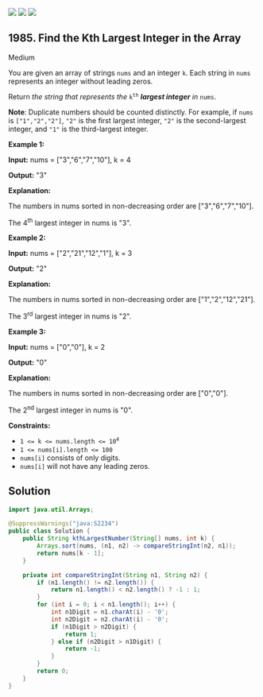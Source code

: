 [![](https://img.shields.io/github/stars/javadev/LeetCode-in-Java?label=Stars&style=flat-square)](https://github.com/javadev/LeetCode-in-Java)
[![](https://img.shields.io/github/forks/javadev/LeetCode-in-Java?label=Fork%20me%20on%20GitHub%20&style=flat-square)](https://github.com/javadev/LeetCode-in-Java/fork)
[![](https://img.shields.io/badge/-LeetCode%20in%20Kotlin-blue?style=flat-square)](https://github.com/javadev/LeetCode-in-Kotlin)

## 1985\. Find the Kth Largest Integer in the Array

Medium

You are given an array of strings `nums` and an integer `k`. Each string in `nums` represents an integer without leading zeros.

Return _the string that represents the_ <code>k<sup>th</sup></code> _**largest integer** in_ `nums`.

**Note**: Duplicate numbers should be counted distinctly. For example, if `nums` is `["1","2","2"]`, `"2"` is the first largest integer, `"2"` is the second-largest integer, and `"1"` is the third-largest integer.

**Example 1:**

**Input:** nums = ["3","6","7","10"], k = 4

**Output:** "3"

**Explanation:** 

The numbers in nums sorted in non-decreasing order are ["3","6","7","10"]. 

The 4<sup>th</sup> largest integer in nums is "3".

**Example 2:**

**Input:** nums = ["2","21","12","1"], k = 3

**Output:** "2"

**Explanation:** 

The numbers in nums sorted in non-decreasing order are ["1","2","12","21"]. 

The 3<sup>rd</sup> largest integer in nums is "2".

**Example 3:**

**Input:** nums = ["0","0"], k = 2

**Output:** "0"

**Explanation:** 

The numbers in nums sorted in non-decreasing order are ["0","0"]. 

The 2<sup>nd</sup> largest integer in nums is "0".

**Constraints:**

*   <code>1 <= k <= nums.length <= 10<sup>4</sup></code>
*   `1 <= nums[i].length <= 100`
*   `nums[i]` consists of only digits.
*   `nums[i]` will not have any leading zeros.

## Solution

```java
import java.util.Arrays;

@SuppressWarnings("java:S2234")
public class Solution {
    public String kthLargestNumber(String[] nums, int k) {
        Arrays.sort(nums, (n1, n2) -> compareStringInt(n2, n1));
        return nums[k - 1];
    }

    private int compareStringInt(String n1, String n2) {
        if (n1.length() != n2.length()) {
            return n1.length() < n2.length() ? -1 : 1;
        }
        for (int i = 0; i < n1.length(); i++) {
            int n1Digit = n1.charAt(i) - '0';
            int n2Digit = n2.charAt(i) - '0';
            if (n1Digit > n2Digit) {
                return 1;
            } else if (n2Digit > n1Digit) {
                return -1;
            }
        }
        return 0;
    }
}
```